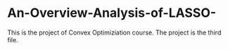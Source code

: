 # An-Overview-Analysis-of-LASSO-

This is the project of Convex Optimiziation course.
The project is the third file.
